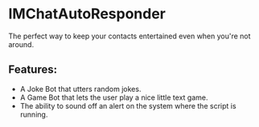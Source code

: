 IMChatAutoResponder
==================

The perfect way to keep your contacts entertained even when you're not around.

Features:
---------
* A Joke Bot that utters random jokes.
* A Game Bot that lets the user play a nice little text game.
* The ability to sound off an alert on the system where the script is running.
